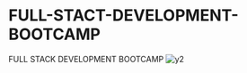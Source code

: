 # FULL-STACT-DEVELOPMENT-BOOTCAMP
FULL STACK DEVELOPMENT BOOTCAMP
![y2](https://user-images.githubusercontent.com/93583572/202013219-90ab9df8-7e90-430a-a391-fbd8fa9c5117.jpeg)
